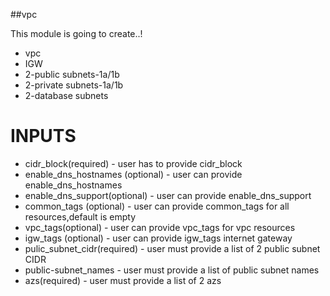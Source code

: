 ##vpc

This module is going to create..!

* vpc
* IGW
* 2-public subnets-1a/1b
* 2-private subnets-1a/1b
* 2-database subnets


# INPUTS

* cidr_block(required) - user has to provide cidr_block
* enable_dns_hostnames (optional) - user can provide enable_dns_hostnames
* enable_dns_support(optional) - user can provide enable_dns_support
* common_tags (optional) - user can provide common_tags for all resources,default is empty
* vpc_tags(optional) - user can provide vpc_tags for vpc resources
* igw_tags (optional) - user can provide igw_tags internet gateway
* pulic_subnet_cidr(required) - user must provide a list of 2 public subnet CIDR
* public-subnet_names - user must provide a list of public subnet names
* azs(required) - user must provide a list of 2 azs